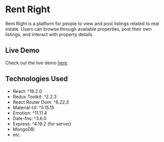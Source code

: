 # Rent Right

Rent Right is a platform for people to view and post listings related to real estate. Users can browse through available properties, post their own listings, and interact with property details.

## Live Demo

Check out the live demo [here](https://master--jocular-empanada-a916f1.netlify.app/).

## Technologies Used

- React: ^18.2.0
- Redux Toolkit: ^2.2.3
- React Router Dom: ^6.22.3
- Material-UI: ^5.15.15
- Emotion: ^11.11.4
- Date-fns: ^3.6.0
- Express: ^4.19.2 (for server)
- MongoDB: 
- etc.


